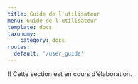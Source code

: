 ```yaml
---
title: Guide de l'utilisateur
menu: Guide de l'utilisateur
template: docs
taxonomy:
    category: docs
routes:
  default: '/user_guide'
---
```


!! Cette section est en cours d'élaboration.
